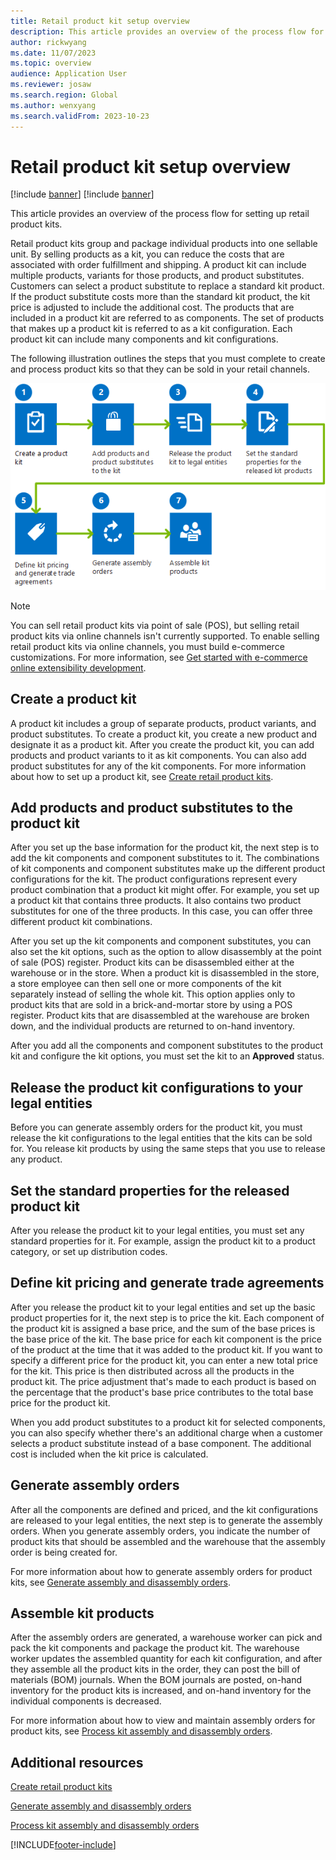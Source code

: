 ```yaml
---
title: Retail product kit setup overview
description: This article provides an overview of the process flow for setting up retail product kits.
author: rickwyang
ms.date: 11/07/2023
ms.topic: overview
audience: Application User
ms.reviewer: josaw
ms.search.region: Global
ms.author: wenxyang
ms.search.validFrom: 2023-10-23
---
```


# Retail product kit setup overview

[!include [banner](includes/banner.md)]
[!include [banner](includes/preview-banner.md)]

This article provides an overview of the process flow for setting up retail product kits.

Retail product kits group and package individual products into one sellable unit. By selling products as a kit, you can reduce the costs that are associated with order fulfillment and shipping. A product kit can include multiple products, variants for those products, and product substitutes. Customers can select a product substitute to replace a standard kit product. If the product substitute costs more than the standard kit product, the kit price is adjusted to include the additional cost. The products that are included in a product kit are referred to as components. The set of products that makes up a product kit is referred to as a kit configuration. Each product kit can include many components and kit configurations.

The following illustration outlines the steps that you must complete to create and process product kits so that they can be sold in your retail channels.

![Diagram of the process flow for setting up and maintaining product kits.](./media/Dn497848.RetailProductKitsProcessFlow(AX.60).gif)

> [!NOTE]
> You can sell retail product kits via point of sale (POS), but selling retail product kits via online channels isn't currently supported. To enable selling retail product kits via online channels, you must build e-commerce customizations. For more information, see [Get started with e-commerce online extensibility development](e-commerce-extensibility/sdk-getting-started).

## Create a product kit

A product kit includes a group of separate products, product variants, and product substitutes. To create a product kit, you create a new product and designate it as a product kit. After you create the product kit, you can add products and product variants to it as kit components. You can also add product substitutes for any of the kit components. For more information about how to set up a product kit, see [Create retail product kits](create-retail-product-kits.md).

## Add products and product substitutes to the product kit

After you set up the base information for the product kit, the next step is to add the kit components and component substitutes to it. The combinations of kit components and component substitutes make up the different product configurations for the kit. The product configurations represent every product combination that a product kit might offer. For example, you set up a product kit that contains three products. It also contains two product substitutes for one of the three products. In this case, you can offer three different product kit combinations.

After you set up the kit components and component substitutes, you can also set the kit options, such as the option to allow disassembly at the point of sale (POS) register. Product kits can be disassembled either at the warehouse or in the store. When a product kit is disassembled in the store, a store employee can then sell one or more components of the kit separately instead of selling the whole kit. This option applies only to product kits that are sold in a brick-and-mortar store by using a POS register. Product kits that are disassembled at the warehouse are broken down, and the individual products are returned to on-hand inventory.

After you add all the components and component substitutes to the product kit and configure the kit options, you must set the kit to an **Approved** status.

## Release the product kit configurations to your legal entities

Before you can generate assembly orders for the product kit, you must release the kit configurations to the legal entities that the kits can be sold for. You release kit products by using the same steps that you use to release any product.

## Set the standard properties for the released product kit

After you release the product kit to your legal entities, you must set any standard properties for it. For example, assign the product kit to a product category, or set up distribution codes.

## Define kit pricing and generate trade agreements

After you release the product kit to your legal entities and set up the basic product properties for it, the next step is to price the kit. Each component of the product kit is assigned a base price, and the sum of the base prices is the base price of the kit. The base price for each kit component is the price of the product at the time that it was added to the product kit. If you want to specify a different price for the product kit, you can enter a new total price for the kit. This price is then distributed across all the products in the product kit. The price adjustment that's made to each product is based on the percentage that the product's base price contributes to the total base price for the product kit.

When you add product substitutes to a product kit for selected components, you can also specify whether there's an additional charge when a customer selects a product substitute instead of a base component. The additional cost is included when the kit price is calculated.

## Generate assembly orders

After all the components are defined and priced, and the kit configurations are released to your legal entities, the next step is to generate the assembly orders. When you generate assembly orders, you indicate the number of product kits that should be assembled and the warehouse that the assembly order is being created for.

For more information about how to generate assembly orders for product kits, see [Generate assembly and disassembly orders](generate-assembly-and-disassembly-orders.md).

## Assemble kit products

After the assembly orders are generated, a warehouse worker can pick and pack the kit components and package the product kit. The warehouse worker updates the assembled quantity for each kit configuration, and after they assemble all the product kits in the order, they can post the bill of materials (BOM) journals. When the BOM journals are posted, on-hand inventory for the product kits is increased, and on-hand inventory for the individual components is decreased.

For more information about how to view and maintain assembly orders for product kits, see [Process kit assembly and disassembly orders](process-kit-assembly-and-disassembly-orders.md).

## Additional resources

[Create retail product kits](create-retail-product-kits.md)

[Generate assembly and disassembly orders](generate-assembly-and-disassembly-orders.md)

[Process kit assembly and disassembly orders](process-kit-assembly-and-disassembly-orders.md)

[!INCLUDE[footer-include](../includes/footer-banner.md)]
